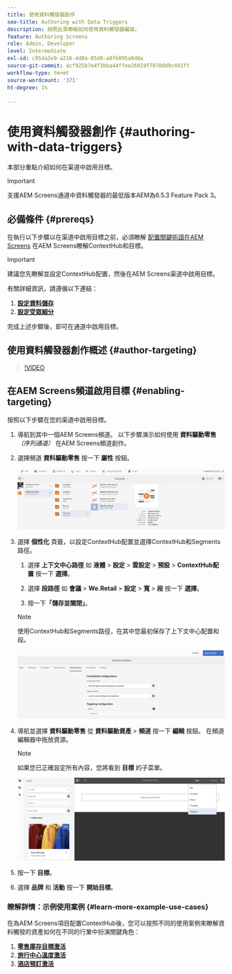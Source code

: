 ```yaml
---
title: 使用資料觸發器創作
seo-title: Authoring with Data Triggers
description: 按照此頁瞭解如何使用資料觸發器編寫。
feature: Authoring Screens
role: Admin, Developer
level: Intermediate
exl-id: c95da2e9-a216-4d0a-85d0-a0fb895a8d8a
source-git-commit: acf925b7e4f3bba44ffee26919f7078dd9c491ff
workflow-type: tm+mt
source-wordcount: '371'
ht-degree: 1%

---
```


# 使用資料觸發器創作 {#authoring-with-data-triggers}

本部分重點介紹如何在渠道中啟用目標。

>[!IMPORTANT]
>
>支援AEM Screens通道中資料觸發器的最低版本AEM為6.5.3 Feature Pack 3。

## 必備條件 {#prereqs}

在執行以下步驟以在渠道中啟用目標之前，必須瞭解 [配置關鍵術語在AEM Screens](configuring-context-hub.md) 在AEM Screens瞭解ContextHub和目標。

>[!IMPORTANT]
>
>建議您先瞭解並設定ContextHub配置，然後在AEM Screens渠道中啟用目標。

有關詳細資訊，請遵循以下連結：

1. **[設定資料儲存](configuring-context-hub.md)**
1. **[設定受眾細分](configuring-context-hub.md)**

完成上述步驟後，即可在通道中啟用目標。

## 使用資料觸發器創作概述 {#author-targeting}

>[!VIDEO](https://video.tv.adobe.com/v/31921)

## 在AEM Screens頻道啟用目標 {#enabling-targeting}

按照以下步驟在您的渠道中啟用目標。

1. 導航到其中一個AEM Screens頻道。 以下步驟演示如何使用 **資料驅動零售** *（序列通道）* 在AEM Screens頻道創作。

1. 選擇頻道 **資料驅動零售** 按一下 **屬性** 按鈕。

   ![screen_shot_2019-05-01at4332pm](assets/screen_shot_2019-05-01at43332pm.png)

1. 選擇 **個性化** 頁籤，以設定ContextHub配置並選擇ContextHub和Segments路徑。

   1. 選擇 **上下文中心路徑** 如 **液體** > **設定** > **雲設定** > **預設** > **ContextHub配置** 按一下 **選擇**。

   1. 選擇 **段路徑** 如 **會議** > **We.Retail** > **設定** > **寬** > **段** 按一下 **選擇**。

   1. 按一下&#x200B;**「儲存並關閉」**。
   >[!NOTE]
   >
   >使用ContextHub和Segments路徑，在其中您最初保存了上下文中心配置和段。

   ![screen_shot_2019-05-01at44030pm](assets/screen_shot_2019-05-01at44030pm.png)

1. 導航並選擇 **資料驅動零售** 從 **資料驅動資產** > **頻道** 按一下 **編輯** 按鈕。 在頻道編輯器中拖放資源。

   >[!NOTE]
   >
   >如果您已正確設定所有內容，您將看到 **目標** 的子菜單。

   ![screen_shot_2019-05-01at44231pm](assets/screen_shot_2019-05-01at44231pm.png)

1. 按一下 **目標**。

1. 選擇 **品牌** 和 **活動** 按一下 **開始目標**。

### 瞭解詳情：示例使用案例 {#learn-more-example-use-cases}

在為AEM Screens項目配置ContextHub後，您可以按照不同的使用案例來瞭解資料觸發的資產如何在不同的行業中扮演關鍵角色：

1. **[零售庫存目標激活](retail-inventory-activation.md)**
1. **[旅行中心溫度激活](local-temperature-activation.md)**
1. **[酒店預訂激活](hospitality-reservation-activation.md)**
